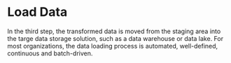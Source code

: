 # Load Data

In the third step, the transformed data is moved from the staging area into the targe data storage solution, such as a data warehouse or data lake. For most organizations, the data loading process is automated, well-defined, continuous and batch-driven.